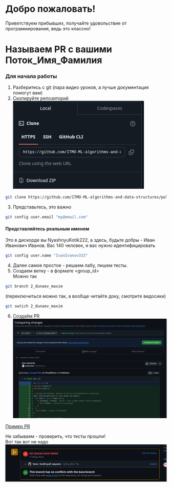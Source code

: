 # Добро пожаловать!  

Приветствуем прибывших, получайте удовольствие от программирования, ведь это классно!

# Называем PR с вашими Поток_Имя_Фамилия

### Для начала работы
1. Разберитесь с git (пара видео уроков, а лучше документация помогут вам)   
2. Скопируйте репозиторий   
![alt text](imgs/copy_repo.png)  

```bash
git clone https://github.com/ITMO-ML-algorithms-and-data-structures/polygon.git
```  

3. Представьтесь, это важно
```bash
git config user.email "my@email.com"
```

#### Представляйтесь реальным именем
Это в дискорде вы NyashnyuKotik222, а здесь, будьте добры - Иван Иванович Иванов. Вас 140 человек, и вас нужно идентифицировать
```bash
git config user.name "IvanIvanov333"
```

4. Далее самое простое - решаем лабу, пишем тесты.    
5. Создаем ветку - в формате <group_id>_<surname>_<name>  
Можно так
```bash
git branch 2_dunaev_maxim 
```
(переключиться можно так, а вообще читайте доку, смотрите видосики)   
```bash
git swtich 2_dunaev_maxim 
```
6. Создаём PR  
![alt text](./imgs/create_pull_request.png)

[Пример PR](https://github.com/ITMO-ML-algorithms-and-data-structures/polygon/pull/2)

Не забываем - проверить, что тесты прошли!  
Вот так вот не надо  
![alt text](imgs/ci_fail.png)
